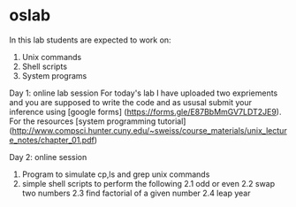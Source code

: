 # oslab

In this lab students are expected to work on:
1. Unix commands
2. Shell scripts
3. System programs

Day 1: online lab session
For today's lab I have uploaded two expriements and you are supposed to write the code and as ususal submit your inference using [google forms] (https://forms.gle/E87BbMmGV7LDT2JE9). For the resources [system programming tutorial] (http://www.compsci.hunter.cuny.edu/~sweiss/course_materials/unix_lecture_notes/chapter_01.pdf)


Day 2: online session

1. Program to simulate cp,ls and grep unix commands
2. simple shell scripts to perform the following 
    2.1 odd or even
    2.2 swap two numbers
    2.3 find factorial of a given number
    2.4 leap year 


